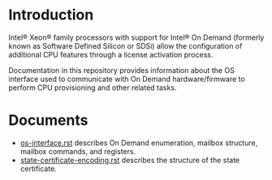 # Introduction

Intel® Xeon® family processors with support for Intel® On Demand (formerly
known as Software Defined Silicon or SDSi) allow the configuration of
additional CPU features through a license activation process.

Documentation in this repository provides information about the OS interface
used to communicate with On Demand hardware/firmware to perform CPU provisioning
and other related tasks.

# Documents

* [os-interface.rst](os-interface.rst) describes On Demand enumeration, mailbox structure, mailbox commands, and registers.
* [state-certificate-encoding.rst](state-certificate-encoding.rst) describes the structure of the state certificate.

